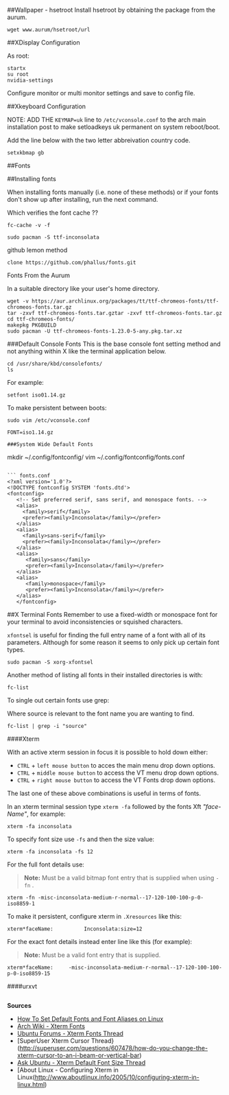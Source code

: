 
##Wallpaper - hsetroot
Install hsetroot by obtaining the package from the aurum.

```
wget www.aurum/hsetroot/url
```

##XDisplay Configuration

As root:

```
startx
su root
nvidia-settings
```

Configure monitor or multi monitor settings and save to config file.

##Xkeyboard Configuration

NOTE: ADD THE `KEYMAP=uk` line to `/etc/vconsole.conf` to the arch main installation post to make setloadkeys uk permanent on system reboot/boot. 

Add the line below with the two letter abbreivation country code. 

```.xintrc
setxkbmap gb
```

##Fonts

##Installing fonts

When installing fonts manually (i.e. none of these methods) or if your fonts don't show up after installing, run the next command. 

Which verifies the font cache ??

```
fc-cache -v -f
```

```
sudo pacman -S ttf-inconsolata
```

github lemon method
```
clone https://github.com/phallus/fonts.git
```


Fonts From the Aurum

In a suitable directory like your user's home directory. 

```
wget -v https://aur.archlinux.org/packages/tt/ttf-chromeos-fonts/ttf-chromeos-fonts.tar.gz
tar -zxvf ttf-chromeos-fonts.tar.gztar -zxvf ttf-chromeos-fonts.tar.gz
cd ttf-chromeos-fonts/
makepkg PKGBUILD
sudo pacman -U ttf-chromeos-fonts-1.23.0-5-any.pkg.tar.xz 
```

###Default Console Fonts
This is the base console font setting method and not anything within X like the terminal application below.

```
cd /usr/share/kbd/consolefonts/
ls
```

For example:

```
setfont iso01.14.gz
``` 
To make persistent between boots:

```
sudo vim /etc/vconsole.conf
```

```
FONT=iso1.14.gz

###System Wide Default Fonts

```
mkdir ~/.config/fontconfig/
vim ~/.config/fontconfig/fonts.conf
```

``` fonts.conf
<?xml version='1.0'?>
<!DOCTYPE fontconfig SYSTEM 'fonts.dtd'>
<fontconfig>
   <!-- Set preferred serif, sans serif, and monospace fonts. -->
   <alias>
     <family>serif</family>
     <prefer><family>Inconsolata</family></prefer>
   </alias>
   <alias>
     <family>sans-serif</family>
     <prefer><family>Inconsolata</family></prefer>
   </alias>
   <alias>
      <family>sans</family>
      <prefer><family>Inconsolata</family></prefer>
   </alias>
   <alias>
      <family>monospace</family>
      <prefer><family>Inconsolata</family></prefer>
   </alias>
   </fontconfig>

```

##X Terminal Fonts
Remember to use a fixed-width or monospace font for your terminal to avoid inconsistencies or squished characters.

`xfontsel` is useful for finding the full entry name of a font with all of its parameters. Although for some reason it seems to only pick up certain font types.

```
sudo pacman -S xorg-xfontsel
```

Another method of listing all fonts in their installed directories is with:

```
fc-list
```

To single out certain fonts use grep:

Where source is relevant to the font name you are wanting to find. 

```
fc-list | grep -i "source"
```



####Xterm

With an active xterm session in focus it is possible to hold down either:

* `CTRL` + `left mouse button` to acces the main menu drop down options.
* `CTRL` + `middle mouse button` to access the VT menu drop down options.
* `CTRL` + `right mouse button` to access the VT Fonts drop down options. 

The last one of these above combinations is useful in terms of fonts.

In an xterm terminal session type `xterm -fa` followed by the fonts Xft *"face-Name"*, for example:

``` 
xterm -fa inconsolata 
```

To specify font size use `-fs` and then the size value:

```
xterm -fa inconsolata -fs 12
```

For the full font details use:

>**Note:** Must be a valid bitmap font entry that is supplied when using `-fn` .

```
xterm -fn -misc-inconsolata-medium-r-normal--17-120-100-100-p-0-iso8859-1
```

To make it persistent, configure xterm in `.Xresources` like this:

``` .Xresources
xterm*faceName:          Inconsolata:size=12
```

For the exact font details instead enter line like this (for example):

>**Note:** Must be a valid font entry that is supplied.

```
xterm*faceName:		-misc-inconsolata-medium-r-normal--17-120-100-100-p-0-iso8859-15
```

####urxvt

``` .Xresources

```

**Sources**

* [How To Set Default Fonts and Font Aliases on Linux](http://seasonofcode.com/posts/how-to-set-default-fonts-and-font-aliases-on-linux.html)
* [Arch Wiki - Xterm Fonts](https://wiki.archlinux.org/index.php/Xterm#Fonts)
* [Ubuntu Forums - Xterm Fonts Thread](http://ubuntuforums.org/showthread.php?t=720620)
* [SuperUser Xterm Cursor Thread}(http://superuser.com/questions/607478/how-do-you-change-the-xterm-cursor-to-an-i-beam-or-vertical-bar)
* [Ask Ubuntu - Xterm Default Font Size Thread](http://askubuntu.com/questions/161652/how-to-change-the-default-font-size-of-xterm)
* [About Linux - Configuring Xterm in Linux(http://www.aboutlinux.info/2005/10/configuring-xterm-in-linux.html)
